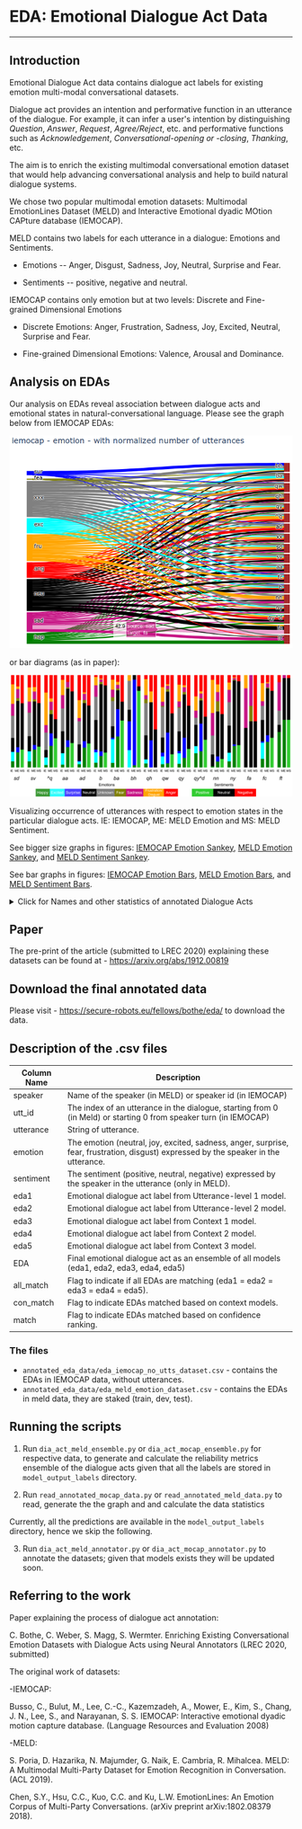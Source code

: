 # EDA: Emotional Dialogue Act Data

----------------------------------------------------

## Introduction

Emotional Dialogue Act data contains dialogue act labels 
for existing emotion multi-modal conversational datasets.

Dialogue act provides an intention and performative function in an utterance of the dialogue.
For example, it can infer a user's intention by distinguishing _Question_, _Answer_, _Request_, _Agree/Reject_, etc.
and performative functions such as _Acknowledgement_, _Conversational-opening or -closing_, _Thanking_, etc.


The aim is to enrich the existing multimodal conversational 
emotion dataset that would help advancing conversational analysis 
and help to build natural dialogue systems.

We chose two popular multimodal emotion datasets: 
Multimodal EmotionLines Dataset (MELD) and 
Interactive Emotional dyadic MOtion CAPture database (IEMOCAP).

MELD contains two labels for each utterance in a dialogue: 
Emotions and Sentiments.

- Emotions -- Anger, Disgust, Sadness, Joy, Neutral, Surprise and Fear.

- Sentiments -- positive, negative and neutral.

IEMOCAP contains only emotion but at two levels: 
Discrete and Fine-grained Dimensional Emotions 

- Discrete Emotions: Anger, Frustration, Sadness, Joy, Excited,
Neutral, Surprise and Fear.

- Fine-grained Dimensional Emotions: Valence, Arousal and Dominance.


## Analysis on EDAs

Our analysis on EDAs reveal association between 
dialogue acts and emotional states in natural-conversational language. 
Please see the graph below from IEMOCAP EDAs:

![IEMOCAP Emotion](figures/iemocap_sankey_emotino_for_html.png)

or bar diagrams (as in paper):

![All Combined Bars for IEMOCAP and MELD](figures/bar_diagrams.png)

Visualizing occurrence of utterances with respect to emotion states 
in the particular dialogue acts. 
IE: IEMOCAP, ME: MELD Emotion and MS: MELD Sentiment.

See bigger size graphs in figures: [IEMOCAP Emotion Sankey](figures/iemocap_sankey_emotion.png), 
[MELD Emotion Sankey](figures/meld_sankey_emotion.png), and [MELD Sentiment Sankey](figures/meld_sankey_sentiment.png).

See bar graphs in figures: [IEMOCAP Emotion Bars](figures/iemocap_bars_emotion.png), 
[MELD Emotion Bars](figures/meld_bars_emotion.png), and [MELD Sentiment Bars](figures/meld_bars_sentiment.png).

<details><summary>Click for Names and other statistics of annotated Dialogue Acts</summary>
<p>
<table>
DA                    & Dialogue Act                & IEMO   & MELD   <br>

sd                    & Statement-non-opinion       & 43.97  & 41.63  <br>

sv                    & Statement-opinion           & 19.93  & 09.34  <br>

qy                    & Yes-No-Question             & 10.3   & 12.39  <br>

qw                    & Wh-Question                 &  7.26  & 6.08   <br>

b                     & Acknowledge (Backchannel)   &  2.89  & 2.35   <br>

ad                    & Action-directive            &  1.39  & 2.31   <br>

fc                    & Conventional-closing        &  1.37  & 3.76   <br>

ba                    & Appreciation or Assessment  &  1.21  & 3.72   <br>

aa                    & Agree or Accept             &  0.97  & 0.50   <br>

nn                    & No-Answer                   &  0.78  & 0.80   <br>

ny                    & Yes-Answer                  &  0.75  & 0.88   <br>

br                    & Signal-non-understanding    &  0.47  & 1.13   <br>
 
^q                    & Quotation                   &  0.37  & 0.81   <br>

na                    & Affirmative non-yes answers &  0.25  & 0.34   <br>

qh                    & Rhetorical-Question         &  0.23  & 0.12   <br>

bh                    & Rhetorical Backchannel      &  0.16  & 0.30   <br>

h                     & Hedge                       &  0.15  & 0.02   <br>

qo                    & Open-question               &  0.14  & 0.10   <br>

ft                    & Thanking                    &  0.13  & 0.23   <br>

qy^d                  & Declarative Yes-No-Question &  0.13  & 0.29   <br>

bf                    & Reformulate                 &  0.12  & 0.19   <br>

fp                    & Conventional-opening        &  0.12  & 1.19   <br>

fa                    & Apology                     &  0.07  & 0.04   <br>

fo                    & Other Forward Function      &  0.02  & 0.05   <br>

Total                 &                             & 10039  & 13708
</table>
Number of utterances per DA in respective datasets. 
All values are in percentages (\%) of the total number of utterances. 
IEMO is for IEMOCAP.

</p>
</details>

## Paper
The pre-print of the article (submitted to LREC 2020) explaining these datasets can be found at - 
https://arxiv.org/abs/1912.00819



## Download the final annotated data
Please visit - https://secure-robots.eu/fellows/bothe/eda/ to download the data.


## Description of the .csv files



| Column Name  | Description                                                                                                        |
|--------------|--------------------------------------------------------------------------------------------------------------------|
| speaker      | Name of the speaker (in MELD) or speaker id (in IEMOCAP)                                                           |
| utt_id       | The index of an utterance in the dialogue, starting from 0 (in Meld) or starting 0 from speaker turn (in IEMOCAP)  |
| utterance    | String of utterance.                                                                                               |
| emotion      | The emotion (neutral, joy, excited, sadness, anger, surprise, fear, frustration, disgust) expressed by the speaker in the utterance.  |
| sentiment    | The sentiment (positive, neutral, negative) expressed by the speaker in the utterance (only in MELD).              |
| eda1         | Emotional dialogue act label from Utterance-level 1 model.                                                         |
| eda2         | Emotional dialogue act label from Utterance-level 2 model.                                                         |
| eda3         | Emotional dialogue act label from Context 1 model.                                                                 |
| eda4         | Emotional dialogue act label from Context 2 model.                                                                 |
| eda5         | Emotional dialogue act label from Context 3 model.                                                                 |
| EDA          | Final emotional dialogue act as an ensemble of all models (eda1, eda2, eda3, eda4, eda5)                           |
| all_match    | Flag to indicate if all EDAs are matching (eda1 = eda2 = eda3 = eda4 = eda5).                                      |
| con_match    | Flag to indicate EDAs matched based on context models.                                                             |
| match        | Flag to indicate EDAs matched based on confidence ranking.                                                         |



### The files
- ```annotated_eda_data/eda_iemocap_no_utts_dataset.csv``` - contains the EDAs in IEMOCAP data, without utterances.
- ```annotated_eda_data/eda_meld_emotion_dataset.csv``` - contains the EDAs in meld data, they are staked (train, dev, test).


## Running the scripts

1. Run ```dia_act_meld_ensemble.py``` or ```dia_act_mocap_ensemble.py``` for respective data,
 to generate and calculate the reliability metrics ensemble of the dialogue acts given that all the labels are stored in ```model_output_labels``` directory.

2. Run ```read_annotated_mocap_data.py``` or ```read_annotated_meld_data.py``` to read, generate the the graph and and calculate the data statistics   

Currently, all the predictions are available in the ```model_output_labels``` directory, hence we skip the following.

3. Run ```dia_act_meld_annotator.py``` or ```dia_act_mocap_annotator.py``` to annotate the datasets; 
given that models exists they will be updated soon.


## Referring to the work

Paper explaining the process of dialogue act annotation:

C. Bothe, C. Weber, S. Magg, S. Wermter. 
Enriching Existing Conversational Emotion Datasets with Dialogue Acts using Neural Annotators
(LREC 2020, submitted)

The original work of datasets:

-IEMOCAP:

Busso, C., Bulut, M., Lee, C.-C., Kazemzadeh, A., Mower, E., Kim, S., Chang, J. N., Lee, S., and Narayanan, S. S. 
IEMOCAP: Interactive emotional dyadic motion capture database.
(Language Resources and Evaluation 2008)

-MELD:

S. Poria, D. Hazarika, N. Majumder, G. Naik, E. Cambria, R. Mihalcea. 
MELD: A Multimodal Multi-Party Dataset for Emotion Recognition in Conversation. 
(ACL 2019).

Chen, S.Y., Hsu, C.C., Kuo, C.C. and Ku, L.W. 
EmotionLines: An Emotion Corpus of Multi-Party Conversations. 
(arXiv preprint arXiv:1802.08379 2018).


